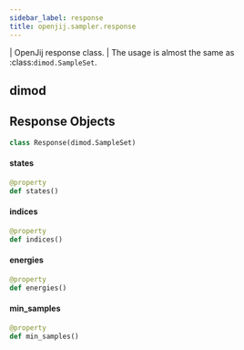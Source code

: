 ```yaml
---
sidebar_label: response
title: openjij.sampler.response
---
```


| OpenJij response class.
| The usage is almost the same as :class:`dimod.SampleSet`.

## dimod

## Response Objects

```python
class Response(dimod.SampleSet)
```

#### states

```python
@property
def states()
```

#### indices

```python
@property
def indices()
```

#### energies

```python
@property
def energies()
```

#### min\_samples

```python
@property
def min_samples()
```

